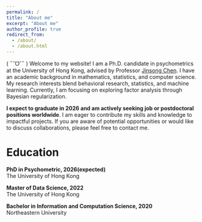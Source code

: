 ```yaml
---
permalink: /
title: "About me"
excerpt: "About me"
author_profile: true
redirect_from: 
  - /about/
  - /about.html
---
```


<head>
    <style>
        .hidden-img {
            display: none;
        }
    </style>
</head>

( ˶ˆᗜˆ˵ ) Welcome to my website! I am a Ph.D. candidate in psychometrics at the University of Hong Kong, advised by Professor [Jinsong Chen](https://web.edu.hku.hk/faculty-academics/jinsong). I have an academic background in mathematics, statistics, and computer science. My research interests blend behavioral research, statistics, and machine learning. Currently, I am focusing on exploring factor analysis through Bayesian regularization.

**I expect to graduate in 2026 and am actively seeking job or postdoctoral positions worldwide**. I am eager to contribute my skills and knowledge to impactful projects.  If you are aware of potential opportunities or would like to discuss collaborations, please feel free to contact me.


Education
======
<i class="fas fa-fw fa-graduation-cap"></i>  **PhD in Psychometric, 2026(expected)**      
The University of Hong Kong

<i class="fas fa-fw fa-graduation-cap"></i> **Master of Data Science, 2022**      
The University of Hong Kong

<i class="fas fa-fw fa-graduation-cap"></i> **Bachelor in Information and Computation Science, 2020**     
Northeastern University

<a href="https://clustrmaps.com/site/1c56q" title="ClustrMaps"><img src="//www.clustrmaps.com/map_v2.png?d=apHqN_kEgnOjtlR5T-BbkO5zdCVfh7UtuMFCFOpZTeI&cl=ffffff" class="hidden-img"></a>

<script type="text/javascript" id="clustrmaps" src="//cdn.clustrmaps.com/map_v2.js?cl=91e5b2&w=300&t=n&d=apHqN_kEgnOjtlR5T-BbkO5zdCVfh7UtuMFCFOpZTeI&co=e5e5d5&cmo=4bc4b5&cmn=68baab&ct=380f0f"></script>